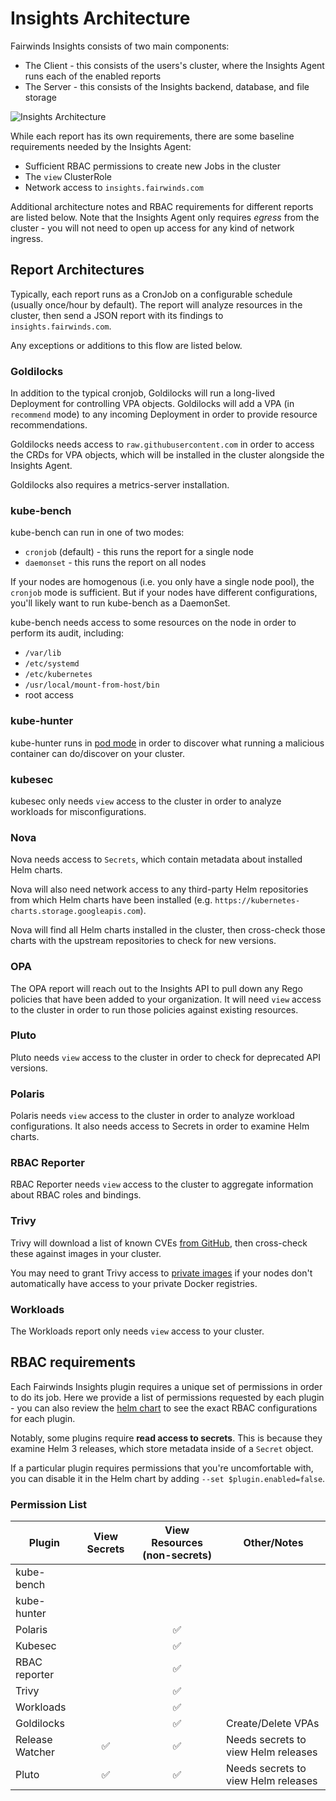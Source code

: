# Insights Architecture

Fairwinds Insights consists of two main components:
* The Client - this consists of the users's cluster, where the Insights Agent runs each of the enabled reports
* The Server - this consists of the Insights backend, database, and file storage

<img :src="$withBase('/img/architecture.png')" alt="Insights Architecture">

While each report has its own requirements, there are some baseline requirements needed by the
Insights Agent:

* Sufficient RBAC permissions to create new Jobs in the cluster
* The `view` ClusterRole
* Network access to `insights.fairwinds.com`

Additional architecture notes and RBAC requirements for different reports are listed below.
Note that the Insights Agent only requires _egress_ from the cluster - you will not need to
open up access for any kind of network ingress.

## Report Architectures
Typically, each report runs as a CronJob on a configurable schedule (usually once/hour by default).
The report will analyze resources in the cluster, then send a JSON report with its findings
to `insights.fairwinds.com`.

Any exceptions or additions to this flow are listed below.

### Goldilocks
In addition to the typical cronjob, Goldilocks will run a long-lived Deployment for controlling
VPA objects. Goldilocks will add a VPA (in `recommend` mode) to any incoming Deployment in order to
provide resource recommendations.

Goldilocks needs access to `raw.githubusercontent.com` in order to access the CRDs for VPA objects,
which will be installed in the cluster alongside the Insights Agent.

Goldilocks also requires a metrics-server installation.

### kube-bench
kube-bench can run in one of two modes:
* `cronjob` (default) - this runs the report for a single node
* `daemonset` - this runs the report on all nodes

If your nodes are homogenous (i.e. you only have a single node pool), the `cronjob` mode
is sufficient. But if your nodes have different configurations, you'll likely want to run
kube-bench as a DaemonSet.

kube-bench needs access to some resources on the node in order to perform its audit, including:
* `/var/lib`
* `/etc/systemd`
* `/etc/kubernetes`
* `/usr/local/mount-from-host/bin`
* root access

### kube-hunter
kube-hunter runs in [pod mode](https://github.com/aquasecurity/kube-hunter#pod) in order to discover what
running a malicious container can do/discover on your cluster.

### kubesec
kubesec only needs `view` access to the cluster in order to analyze workloads for misconfigurations.

### Nova
Nova needs access to `Secrets`, which contain metadata about installed Helm charts.

Nova will also need network access to any third-party Helm repositories from which Helm charts have
been installed (e.g. `https://kubernetes-charts.storage.googleapis.com`).

Nova will find all Helm charts installed in the cluster, then cross-check those charts with the upstream
repositories to check for new versions.

### OPA
The OPA report will reach out to the Insights API to pull down any Rego policies that have been added to your
organization. It will need `view` access to the cluster in order to run those policies against existing resources.

### Pluto
Pluto needs `view` access to the cluster in order to check for deprecated API versions.

### Polaris
Polaris needs `view` access to the cluster in order to analyze workload configurations. It also needs
access to Secrets in order to examine Helm charts.

### RBAC Reporter
RBAC Reporter needs `view` access to the cluster to aggregate information about RBAC roles and bindings.

### Trivy
Trivy will download a list of known CVEs [from GitHub](https://github.com/aquasecurity/trivy-db),
then cross-check these against images in your cluster.

You may need to grant Trivy access to [private images](/reports/trivy/#private-images) if your nodes
don't automatically have access to your private Docker registries.

### Workloads
The Workloads report only needs `view` access to your cluster.

## RBAC requirements
Each Fairwinds Insights plugin requires a unique set of permissions in order to do its job.
Here we provide a list of permissions requested by each plugin - you can also review
the [helm chart](https://github.com/FairwindsOps/charts/tree/master/stable/insights-agent) to
see the exact RBAC configurations for each plugin.

Notably, some plugins require **read access to secrets**. This is because they examine Helm 3
releases, which store metadata inside of a `Secret` object.

If a particular plugin requires permissions that you're uncomfortable with, you can disable it
in the Helm chart by adding `--set $plugin.enabled=false`.

### Permission List
| Plugin          | View Secrets       | View Resources (non-secrets) | Other/Notes |
|-----------------|:------------------:|:----------------------------:|-------------- |
| kube-bench      |                    |                              |   |
| kube-hunter     |                    |                              |   |
| Polaris         |                    | :white_check_mark:           |   |
| Kubesec         |                    | :white_check_mark:           |   |
| RBAC reporter   |                    | :white_check_mark:           |   |
| Trivy           |                    | :white_check_mark:           |   |
| Workloads       |                    | :white_check_mark:           |   |
| Goldilocks      |                    | :white_check_mark:           | Create/Delete VPAs |
| Release Watcher | :white_check_mark: | :white_check_mark:           | Needs secrets to view Helm releases |
| Pluto           | :white_check_mark: | :white_check_mark:           | Needs secrets to view Helm releases |
